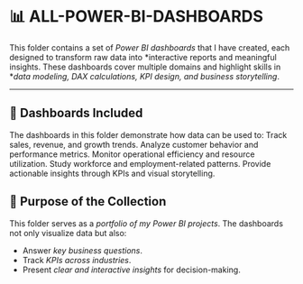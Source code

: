 # 📊 ALL-POWER-BI-DASHBOARDS

This folder contains a set of *Power BI dashboards* that I have created, each designed to transform raw data into *interactive reports and meaningful insights. These dashboards cover multiple domains and highlight skills in **data modeling, DAX calculations, KPI design, and business storytelling*.

---
## 📂 Dashboards Included
The dashboards in this folder demonstrate how data can be used to:
Track sales, revenue, and growth trends.
Analyze customer behavior and performance metrics.
Monitor operational efficiency and resource utilization.
Study workforce and employment-related patterns.
Provide actionable insights through KPIs and visual storytelling.

## 🎯 Purpose of the Collection

This folder serves as a *portfolio of my Power BI projects*. The dashboards not only visualize data but also:

* Answer *key business questions*.
* Track *KPIs across industries*.
* Present *clear and interactive insights* for decision-making.
